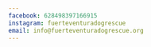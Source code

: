 ```yaml
---
facebook: 628498397166915
instagram: fuerteventuradogrescue
email: info@fuerteventuradogrescue.org
---
```

